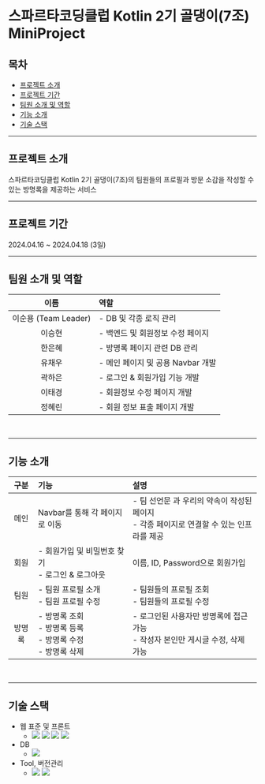 # 스파르타코딩클럽 Kotlin 2기 골댕이(7조) MiniProject

## 목차
+ [프로젝트 소개](#프로젝트-소개)
+ [프로젝트 기간](#프로젝트-기간)
+ [팀원 소개 및 역할](#팀원-소개-및-역할)
+ [기능 소개](#기능-소개)
+ [기술 스택](#기술-스택)
---  
## 프로젝트 소개
스파르타코딩클럽 Kotlin 2기 골댕이(7조)의 팀원들의 프로필과 방문 소감을 작성할 수 있는 방명록을 제공하는 서비스
<br/>

---
## 프로젝트 기간
2024.04.16 ~ 2024.04.18 (3일)
<br/>

---

 ## 팀원 소개 및 역할
 | 이름               | 역할                                |
 |:------------------:|:------------------------------------|
 |이순용 (Team Leader)|- DB 및 각종 로직 관리 |
 |이승현              |- 백엔드 및 회원정보 수정 페이지 |
 |한은혜              |- 방명록 페이지 관련 DB 관리 |
 |유채우              |- 메인 페이지 및 공용 Navbar 개발 |
 |곽하은              |- 로그인 & 회원가입 기능 개발 |
 |이태경              |- 회원정보 수정 페이지 개발 |
 |정혜린              |- 회원 정보 표출 페이지 개발 |
<br/>  

---  

## 기능 소개

| 구분 | 기능 | 설명 |
| :--: | :-- | :-- |
| 메인 | Navbar를 통해 각 페이지로 이동 | - 팀 선언문 과 우리의 약속이 작성된 페이지 <br/> - 각종 페이지로 연결할 수 있는 인프라를 제공 |
| 회원 | - 회원가입 및 비밀번호 찾기<br/> - 로그인 & 로그아웃 | 이름, ID, Password으로 회원가입 |
| 팀원 | - 팀원 프로필 소개  <br/> - 팀원 프로필 수정 | - 팀원들의 프로필 조회 <br/> - 팀원들의 프로필 수정|
| 방명록 | - 방명록 조회<br/> - 방명록 등록<br/> - 방명록 수정<br/> - 방명록 삭제 | - 로그인된 사용자만 방명록에 접근 가능<br/> - 작성자 본인만 게시글 수정, 삭제 가능
<br/>  

----

## 기술 스택
+ 웹 표준 및 프론트
  + <img src="https://img.shields.io/badge/HTML5-E34F26?style=flat-square&logo=HTML5&logoColor=FFFFFF"/> <img src="https://img.shields.io/badge/CSS3-1572B6?style=flat-square&logo=CSS3&logoColor=FFFFFF"/> <img src="https://img.shields.io/badge/javascript-F7DF1E?style=flat-square&logo=javascript&logoColor=ffffff"/> <img src="https://img.shields.io/badge/jquery-0769AD?style=flat-square&logo=jquery&logoColor=FFFFFF"/>
+ DB
  + <img src="https://img.shields.io/badge/Firebase-FFCA28?style=flat-square&amp;logo=firebase&amp;logoColor=black">
+ Tool, 버전관리
  + <img src="https://img.shields.io/badge/VScode-007ACC?style=flat-square&logo=visualstudiocode&logoColor=fff"/> <img src="https://img.shields.io/badge/git-F05032?style=flat-square&logo=git&logoColor=FFFFFF"/>

